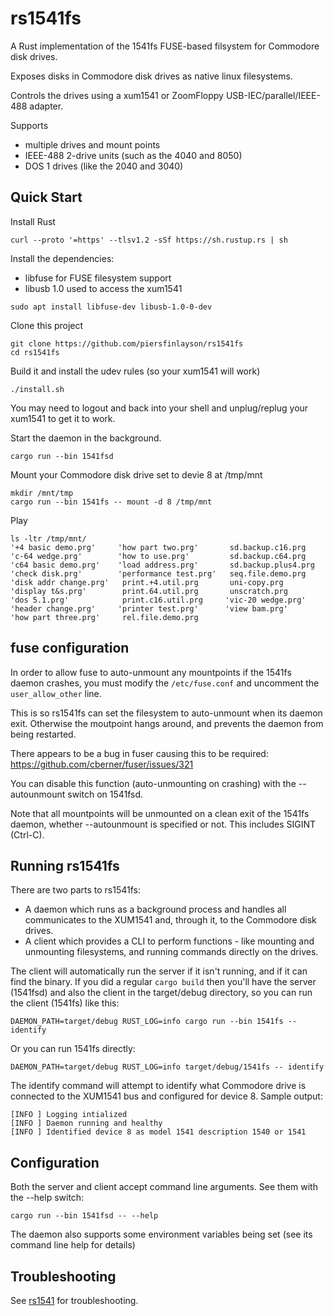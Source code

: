 # rs1541fs

A Rust implementation of the 1541fs FUSE-based filsystem for Commodore disk drives.

Exposes disks in Commodore disk drives as native linux filesystems.

Controls the drives using a xum1541 or ZoomFloppy USB-IEC/parallel/IEEE-488 adapter.

Supports
* multiple drives and mount points
* IEEE-488 2-drive units (such as the 4040 and 8050)
* DOS 1 drives (like the 2040 and 3040)

## Quick Start

Install Rust
```
curl --proto '=https' --tlsv1.2 -sSf https://sh.rustup.rs | sh
```

Install the dependencies:
* libfuse for FUSE filesystem support
* libusb 1.0 used to access the xum1541

```
sudo apt install libfuse-dev libusb-1.0-0-dev
```

Clone this project
```
git clone https://github.com/piersfinlayson/rs1541fs
cd rs1541fs
```

Build it and install the udev rules (so your xum1541 will work)
```
./install.sh
```

You may need to logout and back into your shell and unplug/replug your xum1541 to get it to work.

Start the daemon in the background.

```
cargo run --bin 1541fsd
```

Mount your Commodore disk drive set to devie 8 at /tmp/mnt  

```
mkdir /mnt/tmp
cargo run --bin 1541fs -- mount -d 8 /tmp/mnt
```

Play

```
ls -ltr /tmp/mnt/
'+4 basic demo.prg'     'how part two.prg'       sd.backup.c16.prg
'c-64 wedge.prg'        'how to use.prg'         sd.backup.c64.prg
'c64 basic demo.prg'    'load address.prg'       sd.backup.plus4.prg
'check disk.prg'        'performance test.prg'   seq.file.demo.prg
'disk addr change.prg'   print.+4.util.prg       uni-copy.prg
'display t&s.prg'        print.64.util.prg       unscratch.prg
'dos 5.1.prg'            print.c16.util.prg     'vic-20 wedge.prg'
'header change.prg'     'printer test.prg'      'view bam.prg'
'how part three.prg'     rel.file.demo.prg
```

## fuse configuration

In order to allow fuse to auto-unmount any mountpoints if the 1541fs daemon crashes, you must modify the ```/etc/fuse.conf``` and uncomment the  ```user_allow_other``` line.

This is so rs1541fs can set the filesystem to auto-unmount when its daemon exit.  Otherwise the moutpoint hangs around, and prevents the daemon from being restarted.

There appears to be a bug in fuser causing this to be required: https://github.com/cberner/fuser/issues/321

You can disable this function (auto-unmounting on crashing) with the --autounmount switch on 1541fsd.

Note that all mountpoints will be unmounted on a clean exit of the 1541fs daemon, whether --autounmount is specified or not.  This includes SIGINT (Ctrl-C).

## Running rs1541fs

There are two parts to rs1541fs:
* A daemon which runs as a background process and handles all communicates to the XUM1541 and, through it, to the Commodore disk drives.
* A client which provides a CLI to perform functions - like mounting and unmounting filesystems, and running commands directly on the drives.

The client will automatically run the server if it isn't running, and if it can find the binary.  If you did a regular ```cargo build``` then you'll have the server (1541fsd) and also the client in the target/debug directory, so you can run the client (1541fs) like this:

```
DAEMON_PATH=target/debug RUST_LOG=info cargo run --bin 1541fs -- identify
```

Or you can run 1541fs directly:

```
DAEMON_PATH=target/debug RUST_LOG=info target/debug/1541fs -- identify
```

The identify command will attempt to identify what Commodore drive is connected to the XUM1541 bus and configured for device 8.  Sample output:

```
[INFO ] Logging intialized
[INFO ] Daemon running and healthy
[INFO ] Identified device 8 as model 1541 description 1540 or 1541
```

## Configuration

Both the server and client accept command line arguments.  See them with the --help switch:

```
cargo run --bin 1541fsd -- --help
```

The daemon also supports some environment variables being set (see its command line help for details) 

## Troubleshooting

See [rs1541](https://github.com/piersfinlayson/rs1541/blob/main/README.md) for troubleshooting. 